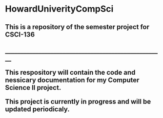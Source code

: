 # HowardUniverityCompSci
<h2>This is a repository of the semester project for CSCI-136<h2>
____________________________________________________
<p>This respository will contain the code and nessicary documentation for my Computer Science II project. </p> 
  <p> This project is currently in progress and will be updated periodicaly.</p>

